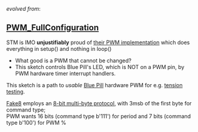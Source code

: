 *evolved from*:  
## [PWM_FullConfiguration](https://github.com/stm32duino/STM32Examples/tree/main/examples/Peripherals/HardwareTimer/PWM_FullConfiguration)
STM is IMO **unjustifiably** proud of [their PWM implementation](https://github.com/stm32duino/STM32Examples/tree/main/examples/Peripherals/HardwareTimer/All-in-one_setPWM)
which does everything in setup() and nothing in loop()
- What good is a PWM that cannot be changed?
- This sketch controls Blue Pill's LED, which is NOT on a PWM pin, by PWM hardware timer interrupt handlers.
 
This sketch is a path to *usable* [Blue Pill](https://blekenbleu.github.io/Arduino/) hardware PWM for e.g. [tension testing](https://github.com/blekenbleu/Direct-Drive-harness-tension-tester).

[Fake8](https://github.com/blekenbleu/Fake8) employs an [8-bit multi-byte protocol](https://github.com/blekenbleu/Arduino-Blue-Pill/blob/main/8-bit.md), with 3msb of the first byte for command type;  
PWM wants 16 bits (command type b'111') for period and 7 bits (command type b'100') for PWM %
